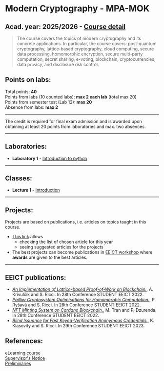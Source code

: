 # Modern Cryptography - MPA-MOK

## Acad. year: 2025/2026 - [Course detail](https://moodle.vut.cz/course/view.php?id=287653)

> The course covers the topics of modern cryptography and its concrete applications. In particular, the course covers: post-quantum cryptography, lattice-based cryptography, cloud computing, secure data processing, homomorphic encryption, secure multi-party computation, secret sharing, e-voting, blockchain, cryptocurrencies, data privacy, and disclosure risk control.

## Points on labs:

Total points: **40**  
Points from labs (10 counted labs): **max 2 each lab** (total max 20)  
Points from  semester test (Lab 12): **max 20**  
Absence from labs: **max 2**  

---

The credit is required for final exam admission and is awarded upon obtaining at least 20 points from laboratories and max. two absences.

---

## Laboratories:
- **Laboratory 1** - [Introduction to python](labs/lab1/README.md)
---

## Classes:
- **Lecture 1** - [Introduction](https://moodle.vut.cz/pluginfile.php/1195360/mod_resource/content/1/1.pdf)
--- 

## Projects:
Projects are based on publications, i.e. articles on topics taught in this course. 

- [This link](https://docs.google.com/spreadsheets/d/1Ut8_3SziW5eJhC9nHDsoSbM5gFB3QUdd/edit?gid=1977040017#gid=1977040017) allows 
  - checking the list of chosen article for this year 
  - seeing suggested articles for the projects
- The best projects can become publications in [EEICT workshop](https://www.eeict.cz/) where **awards** are given to the best articles.

--- 

## EEICT publications:

- [*An Implementation of Lattice-based Proof-of-Work on Blockchain.*](2022_EEICT_Krivulcik.pdf),  A. Krivulčík and S. Ricci. In 28th Conference STUDENT EEICT 2022. 
- [*Paillier Cryptosystem Optimisations for Homomorphic Computation.*](2022_EEICT_Rysava.pdf), P. Ryšavá and S. Ricci. In 28th Conference STUDENT EEICT 2022.
- [*NFT Minting System on Cardano Blockchain.*](2022_EEICT_Tran.pdf), M. Tran and P. Dzurenda. In 28th Conference STUDENT EEICT 2022.
- [*Blind Issuance for Fast Keyed-Verification Anonymous Credentials.*](2023_EEICT_Klasovity.pdf), K. Klasovity and S. Ricci. In 29th Conference STUDENT EEICT 2023. 


## References:

eLearning [course](https://moodle.vut.cz/course/view.php?id=287653)  
[Supervisor's Notice](https://moodle.vut.cz/pluginfile.php/1207934/mod_resource/content/1/FEKT-MPA-MOK-vyhlaska-garanta-25-signed.pdf)  
[Preliminaries](https://moodle.vut.cz/pluginfile.php/1195200/mod_resource/content/1/preliminaries.pdf)